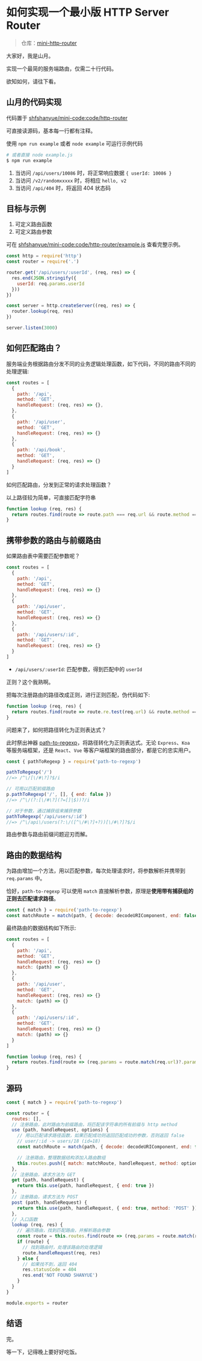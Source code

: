 # 如何实现一个最小版 HTTP Server Router

> 仓库：[mini-http-router](https://github.com/shfshanyue/mini-code/tree/master/code/http-router/)

大家好，我是山月。

实现一个最简的服务端路由，仅需二十行代码。

欲知如何，请往下看。

## 山月的代码实现

代码置于 [shfshanyue/mini-code:code/http-router](https://github.com/shfshanyue/mini-code/blob/master/code/http-router/index.js)

可直接读源码，基本每一行都有注释。

使用 `npm run example` 或者 `node example` 可运行示例代码

``` bash
# 或者直接 node example.js
$ npm run example
```

1. 当访问 `/api/users/10086` 时，将正常响应数据 `{ userId: 10086 }`
1. 当访问 `/v2/randomxxxxx` 时，将相应 `hello, v2`
1. 当访问 `/api/404` 时，将返回 404 状态码

## 目标与示例

1. 可定义路由函数
2. 可定义路由参数

可在 [shfshanyue/mini-code:code/http-router/example.js](https://github.com/shfshanyue/mini-code/blob/master/code/http-router/example.js) 查看完整示例。

``` js
const http = require('http')
const router = require('.')

router.get('/api/users/:userId', (req, res) => {
  res.end(JSON.stringify({
    userId: req.params.userId
  }))
})

const server = http.createServer((req, res) => {
  router.lookup(req, res)
})

server.listen(3000)
```

## 如何匹配路由？

服务端业务根据路由分发不同的业务逻辑处理函数，如下代码，不同的路由不同的处理逻辑:

``` js
const routes = [
  {
    path: '/api',
    method: 'GET',
    handleRequest: (req, res) => {},
  },
  {
    path: '/api/user',
    method: 'GET',
    handleRequest: (req, res) => {}
  },
  {
    path: '/api/book',
    method: 'GET',
    handleRequest: (req, res) => {}
  }
]
```

如何匹配路由，分发到正常的请求处理函数？

以上路径较为简单，可直接匹配字符串

``` js
function lookup (req, res) {
  return routes.find(route => route.path === req.url && route.method === req.method)
}
```

## 携带参数的路由与前缀路由

如果路由表中需要匹配参数呢？

``` js
const routes = [
  {
    path: '/api',
    method: 'GET',
    handleRequest: (req, res) => {}
  },
  {
    path: '/api/user',
    method: 'GET',
    handleRequest: (req, res) => {}
  },
  {
    path: '/api/users/:id',
    method: 'GET',
    handleRequest: (req, res) => {}
  }
]
```

+ `/api/users/:userId`: 匹配参数，得到匹配中的 `userId`

正则？这个我熟啊。

把每次注册路由的路径改成正则，进行正则匹配，伪代码如下:

``` js
function lookup (req, res) {
  return routes.find(route => route.re.test(req.url) && route.method === req.method)
}
```

问题来了，如何把路径转化为正则表达式？

此时祭出神器 [path-to-regexp](https://npm.devtool.tech/path-to-regexp)，将路径转化为正则表达式。无论 `Express`、`Koa` 等服务端框架，还是 `React`、`Vue` 等客户端框架的路由部分，都是它的忠实用户。

``` js
const { pathToRegexp } = require('path-to-regexp')

pathToRegexp('/')
//=> /^\/[\/#\?]?$/i

// 可用以匹配前缀路由
p.pathToRegexp('/', [], { end: false })
//=> /^\/(?:[\/#\?](?=[]|$))?/i

// 对于参数，通过捕获组来捕获参数
pathToRegexp('/api/users/:id')
//=> /^\/api\/users(?:\/([^\/#\?]+?))[\/#\?]?$/i
```

路由参数与路由前缀问题迎刃而解。

## 路由的数据结构

为路由增加一个方法，用以匹配参数，每次处理请求时，将参数解析并携带到 `req.params` 中。

恰好，`path-to-regexp` 可以使用 `match` 直接解析参数，原理是**使用带有捕获组的正则去匹配请求路径**。

``` js
const { match } = require('path-to-regexp')
const matchRoute = match(path, { decode: decodeURIComponent, end: false, ...options })
```

最终路由的数据结构如下所示:

``` js
const routes = [
  {
    path: '/api',
    method: 'GET',
    handleRequest: (req, res) => {}
    match: (path) => {}
  },
  {
    path: '/api/user',
    method: 'GET',
    handleRequest: (req, res) => {}
    match: (path) => {}
  },
  {
    path: '/api/users/:id',
    method: 'GET',
    handleRequest: (req, res) => {}
    match: (path) => {}
  }
]

function lookup (req, res) {
  return routes.find(route => (req.params = route.match(req.url)?.params) && req.method === route.method)
}
```

## 源码

``` js
const { match } = require('path-to-regexp')

const router = {
  routes: [],
  // 注册路由，此时路由为前缀路由，将匹配该字符串的所有前缀与 http method
  use (path, handleRequest, options) {
    // 用以匹配请求路径函数，如果匹配成功则返回匹配成功的参数，否则返回 false
    // user/:id -> users/18 (id=18)
    const matchRoute = match(path, { decode: decodeURIComponent, end: false, ...options })

    // 注册路由，整理数据结构添加入路由数组
    this.routes.push({ match: matchRoute, handleRequest, method: options.method || 'GET' })
  },
  // 注册路由，请求方法为 GET
  get (path, handleRequest) {
    return this.use(path, handleRequest, { end: true })
  },
  // 注册路由，请求方法为 POST
  post (path, handleRequest) {
    return this.use(path, handleRequest, { end: true, method: 'POST' })
  },
  // 入口函数
  lookup (req, res) {
    // 遍历路由，找到匹配路由，并解析路由参数
    const route = this.routes.find(route => (req.params = route.match(req.url)?.params) && req.method === route.method)
    if (route) {
      // 找到路由时，处理该路由的处理逻辑
      route.handleRequest(req, res)
    } else {
      // 如果找不到，返回 404
      res.statusCode = 404
      res.end('NOT FOUND SHANYUE')
    }
  }
}

module.exports = router
```

## 结语

完。

等一下，记得晚上要好好吃饭。
